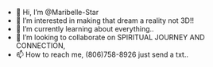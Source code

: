 - 👋 Hi, I’m @Maribelle-Star
- 👀 I’m interested in making that dream a reality not 3D!!
- 🌱 I’m currently learning about everything..
- 💞️ I’m looking to collaborate on SPIRITUAL JOURNEY AND CONNECTION, 
- 📫 How to reach me, (806)758-8926 just send a txt..

<!---
Maribelle-Star/Maribelle-Torres is a ✨ special ✨ repository because its `README.md` (this file) appears on your GitHub profile.
You can click the Preview link to take a look at your changes.
--->
